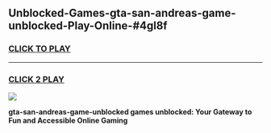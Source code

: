 
## Unblocked-Games-gta-san-andreas-game-unblocked-Play-Online-#4gl8f
<h3>
<a href="https://premium.freeplayer.one?title=gta-san-andreas-game-unblocked&ref=24F">CLICK TO PLAY</a></h3>
<hr>

<h3>
<a href="https://premium.freeplayer.one?title=gta-san-andreas-game-unblocked&ref=24F">CLICK 2 PLAY</a>
  
</h3>

<a href="https://premium.freeplayer.one?title=gta-san-andreas-game-unblocked&ref=24F/"><img src="https://clearcache.store/games.png"></a>


**gta-san-andreas-game-unblocked games unblocked: Your Gateway to Fun and Accessible Online Gaming**
